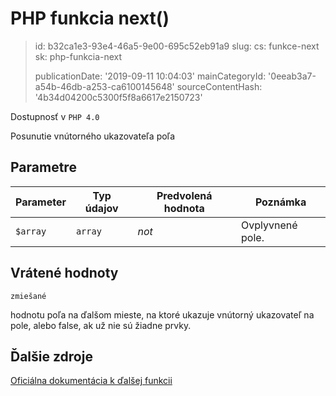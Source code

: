 PHP funkcia next()
==================

> id: b32ca1e3-93e4-46a5-9e00-695c52eb91a9
> slug:
> 	cs: funkce-next
> 	sk: php-funkcia-next
> 
> publicationDate: '2019-09-11 10:04:03'
> mainCategoryId: '0eeab3a7-a54b-46db-a253-ca6100145648'
> sourceContentHash: '4b34d04200c5300f5f8a6617e2150723'

Dostupnosť v `PHP 4.0`

Posunutie vnútorného ukazovateľa poľa


Parametre
--------------

| Parameter | Typ údajov | Predvolená hodnota | Poznámka |
|-----|-----|-----|-----|
| `$array` | `array` | *not* | Ovplyvnené pole. |


Vrátené hodnoty
----------------

`zmiešané`

hodnotu poľa na ďalšom mieste, na ktoré ukazuje
vnútorný ukazovateľ na pole, alebo false, ak už nie sú žiadne prvky.

Ďalšie zdroje
------------

[Oficiálna dokumentácia k ďalšej funkcii](https://www.php.net/manual/en/function.next.php)
